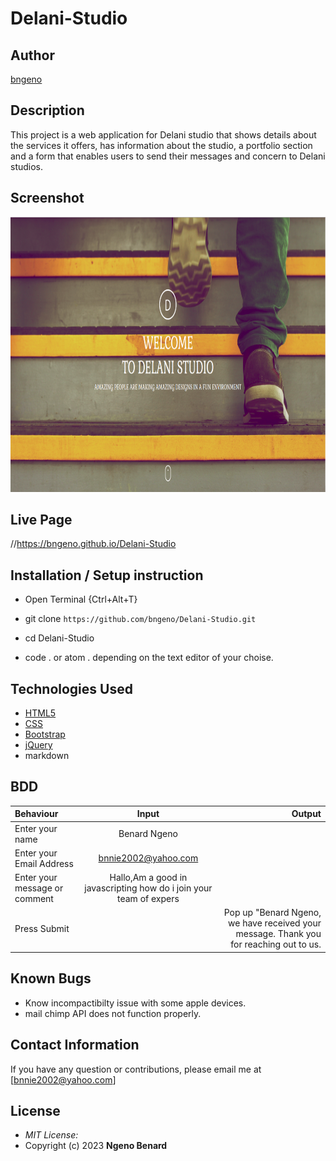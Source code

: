 # Delani-Studio

## Author

[bngeno](https://github.com/bngeno)

## Description

This project is a web application for Delani studio that shows details about the services it offers, has information about the studio, a portfolio section and a form that enables users to send their messages and concern to Delani studios. 

## Screenshot
<img src="https://raw.githubusercontent.com/bngeno/Delani-Studio/master/images/delanihome.png" width="900px" height="440px">

## Live Page 
//https://bngeno.github.io/Delani-Studio 


## Installation / Setup instruction
* Open Terminal {Ctrl+Alt+T}

* git clone ```https://github.com/bngeno/Delani-Studio.git```

* cd Delani-Studio

* code . or atom . depending on the text editor of your choise.

## Technologies Used

* [HTML5](https://github.com/topics/html5)
* [CSS](https://github.com/topics/css3)
* [Bootstrap](https://github.com/topics/bootstrap)
* [jQuery](https://github.com/topics/javascript)
* markdown


## BDD
| Behaviour      | Input        | Output       |
| :------------- | :----------: | -----------: |
|  Enter your name  |   Benard Ngeno |     |
| Enter your Email Address  | bnnie2002@yahoo.com|   |
| Enter your message or comment   |  Hallo,Am a good in javascripting how do i join your team of expers     |     |
| Press Submit|     |Pop up "Benard Ngeno, we have received your message. Thank you for reaching out to us.|

## Known Bugs
* Know incompactibilty issue with some apple devices. 
* mail chimp API does not function properly.

## Contact Information 

If you have any question or contributions, please email me at [bnnie2002@yahoo.com]

## License
* *MIT License:*
* Copyright (c) 2023 **Ngeno Benard**
